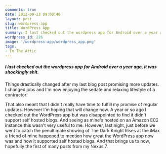 ```yaml
---
comments: true
date: 2012-09-23 09:00:46
layout: post
slug: wordpress-app
title: WordPress App
summary: I last checked out the wordpress app for Android over a year ago, it was shockingly shit. What about now?
wordpress_id: 226
image: '/wordpress-app/wordpress_app.png'
tags:
- In The Attic
---
```


#####  I last checked out the wordpress app for Android over a year ago, it was shockingly shit.

Things drastically changed after my last blog post promising more updates. I changed jobs and I'm now enjoying the sedate and relaxing lifestyle of a contractor!

That also meant that I didn't really have time to fulfill my promise of regular updates. However I'm hoping that will change now. A year or so ago I checked out the WordPress app but was disappointed to find it didn't support self hosted blogs. And seeing as mine's hosted on an Amazon EC2 instance this wasn't very useful to me. However, last night, just before we went to catch the penultimate showing of The Dark Knight Rises at the iMax a friend of mine happened to mention how great the WordPress app now was and how it supported self hosted blogs. And that brings us to now, hopefully the first of many posts from my Nexus 7.
